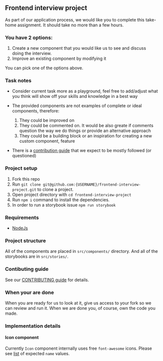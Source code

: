 ## Frontend interview project

As part of our application process, we would like you to complete this take-home assignment. It should take no more than a few hours.

### You have 2 options:
1. Create a new component that you would like us to see and discuss doing the interview.
2. Improve an existing component by modifying it

You can pick one of the options above.

### Task notes
- Consider current task more as a playground, feel free to add/adjust what you think will show off your skills and knowledge in a best way
- The provided components are not examples of complete or ideal components, therefore:
  1. They could be improved on
  2. They could be commented on. It would be also greate if comments question the way we do things or provide an alternative approach
  3. They could be a building block or an inspiration for creating a new custom component, feature

- There is a [contribution guide](https://github.com/dixahq/frontend-interview-project/blob/master/CONTRIBUTING.md) that we expect to be mostly followed (or questioned)

### Project setup
1. Fork this repo
2. Run `git clone git@github.com:{USERNAME}/frontend-interview-project.git` to clone a project.
3. Open project directory with `cd frontend-interview-project`
4. Run `npm i` command to install the dependencies.
5. In order to run a storybook issue `npm run storybook`

### Requirements
- [NodeJs](https://nodejs.org)

### Project structure
All of the components are placed in `src/components/` directory. And all of the storybooks are in `src/stories/`.

### Contibuting guide
See our [CONTRIBUTING guide](https://github.com/dixahq/frontend-interview-project/blob/master/CONTRIBUTING.md) for details.

### When your are done
When you are ready for us to look at it, give us access to your fork so we can review and run it. When we are done you, of course, own the code you made.

### Implementation details

#### Icon component
Currently `Icon` component internally uses free `font-awesome` icons. Please see [list](https://fontawesome.com/icons?m=free) of expected `name` values.
